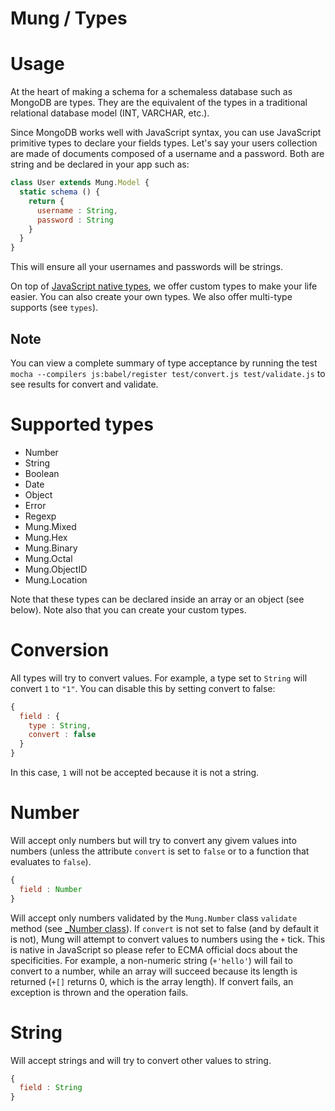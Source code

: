 Mung / Types
===

# Usage

At the heart of making a schema for a schemaless database such as MongoDB are types. They are the equivalent of the types in a traditional relational database model (INT, VARCHAR, etc.).

Since MongoDB works well with JavaScript syntax, you can use JavaScript primitive types to declare your fields types. Let's say your users collection are made of documents composed of a username and a password. Both are string and be declared in your app such as:

```js
class User extends Mung.Model {
  static schema () {
    return {
      username : String,
      password : String
    }
  }
}
```

This will ensure all your usernames and passwords will be strings.

On top of [JavaScript native types](https://developer.mozilla.org/en-US/docs/Web/JavaScript/Guide/Grammar_and_types), we offer custom types to make your life easier. You can also create your own types. We also offer multi-type supports (see `types`).

## Note

You can view a complete summary of type acceptance by running the test `mocha --compilers js:babel/register test/convert.js test/validate.js` to see results for convert and validate.

# Supported types

- Number
- String
- Boolean
- Date
- Object
- Error
- Regexp
- Mung.Mixed
- Mung.Hex
- Mung.Binary
- Mung.Octal
- Mung.ObjectID
- Mung.Location

Note that these types can be declared inside an array or an object (see below). Note also that you can create your custom types.

# Conversion

All types will try to convert values. For example, a type set to `String` will convert `1` to `"1"`. You can disable this by setting convert to false:

```js
{
  field : {
    type : String,
    convert : false
  }
}
```

In this case, `1` will not be accepted because it is not a string.

# Number

Will accept only numbers but will try to convert any givem values into numbers (unless the attribute `convert` is set to `false` or to a function that evaluates to `false`).

```js
{
  field : Number
}
```

Will accept only numbers validated by the `Mung.Number` class `validate` method (see [_Number class](../lib/mung.js)). If `convert` is not set to false (and by default it is not), Mung will attempt to convert values to numbers using the `+` tick. This is native in JavaScript so please refer to ECMA official docs about the specificities. For example, a non-numeric string (`+'hello'`) will fail to convert to a number, while an array will succeed because its length is returned (`+[]` returns 0, which is the array length). If convert fails, an exception is thrown and the operation fails.

# String

Will accept strings and will try to convert other values to string.

```js
{
  field : String
}
```
